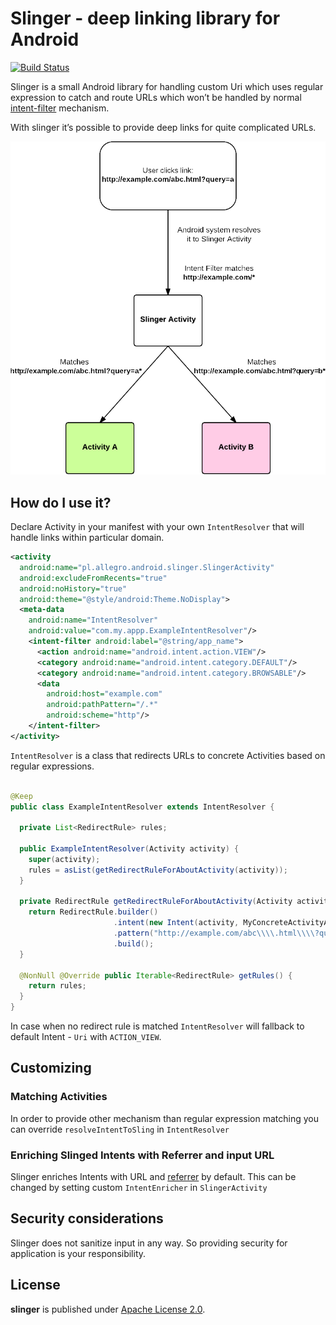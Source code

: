 Slinger - deep linking library for Android 
====================

[![Build Status](https://travis-ci.org/allegro/slinger.svg)](https://travis-ci.org/allegro/slinger)

Slinger is a small Android library for handling custom Uri which uses regular expression to
catch and route URLs which won’t be handled by normal [intent-filter](http://developer.android.com/guide/topics/manifest/data-element.html#path) mechanism.

With slinger it’s possible to provide deep links for quite complicated URLs.

![Scheme of Slinger resolving Activities using regular expression](assets/slinger_resolving_mechanism.png)

## How do I use it?

Declare Activity in your manifest with your own `IntentResolver` that will handle links within particular domain.

```xml
<activity
  android:name="pl.allegro.android.slinger.SlingerActivity"
  android:excludeFromRecents="true"
  android:noHistory="true"
  android:theme="@style/android:Theme.NoDisplay">
  <meta-data
    android:name="IntentResolver"
    android:value="com.my.appp.ExampleIntentResolver"/>
    <intent-filter android:label="@string/app_name">
      <action android:name="android.intent.action.VIEW"/>
      <category android:name="android.intent.category.DEFAULT"/>
      <category android:name="android.intent.category.BROWSABLE"/>
      <data
        android:host="example.com"
        android:pathPattern="/.*"
        android:scheme="http"/>
    </intent-filter>
</activity>
```

`IntentResolver` is a class that redirects URLs to concrete Activities based on regular expressions.

```java

@Keep
public class ExampleIntentResolver extends IntentResolver {

  private List<RedirectRule> rules;

  public ExampleIntentResolver(Activity activity) {
    super(activity);
    rules = asList(getRedirectRuleForAboutActivity(activity));
  }

  private RedirectRule getRedirectRuleForAboutActivity(Activity activity) {
    return RedirectRule.builder()
                       .intent(new Intent(activity, MyConcreteActivityA.class))
                       .pattern("http://example.com/abc\\\\.html\\\\?query=a.*")
                       .build();
  }

  @NonNull @Override public Iterable<RedirectRule> getRules() {
    return rules;
  }
}
```

In case when no redirect rule is matched `IntentResolver` will fallback to default Intent - `Uri` with `ACTION_VIEW`.

## Customizing

### Matching Activities

In order to provide other mechanism than regular expression matching you can override `resolveIntentToSling` in `IntentResolver`

### Enriching Slinged Intents with Referrer and input URL

Slinger enriches Intents with URL and [referrer](http://developer.android.com/reference/android/app/Activity.html#getReferrer()) by default.
This can be changed by setting custom `IntentEnricher` in `SlingerActivity`

## Security considerations

Slinger does not sanitize input in any way. So providing security for application is your responsibility.

## License

**slinger** is published under [Apache License 2.0](http://www.apache.org/licenses/LICENSE-2.0).